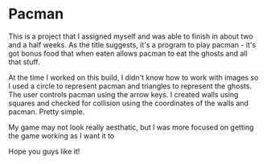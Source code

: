 # Pacman

This is a project that I assigned myself and was able to finish in about two and a half weeks.
As the title suggests, it's a program to play pacman - it's got bonus food that when eaten allows pacman to eat the ghosts and all that stuff.

At the time I worked on this build, I didn't know how to work with images so I used a circle to represent pacman and triangles to represent the ghosts.
The user controls pacman using the arrow keys. I created walls using squares and checked for collision using the coordinates of the walls and pacman. Pretty simple.

My game may not look really aesthatic, but I was more focused on getting the game working as I want it to

Hope you guys like it!
